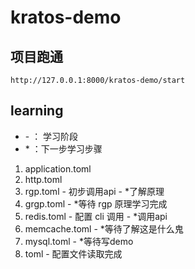 # kratos-demo

## 项目跑通

```http
http://127.0.0.1:8000/kratos-demo/start
```

## learning

* \- ： 学习阶段
* \* ：下一步学习步骤

1. application.toml
2. http.toml
3. rgp.toml - 初步调用api - *了解原理
4. grgp.toml - *等待 rgp 原理学习完成 
5. redis.toml - 配置 cli 调用 - *调用api
6. memcache.toml - *等待了解这是什么鬼
7. mysql.toml - *等待写demo
8. toml - 配置文件读取完成
